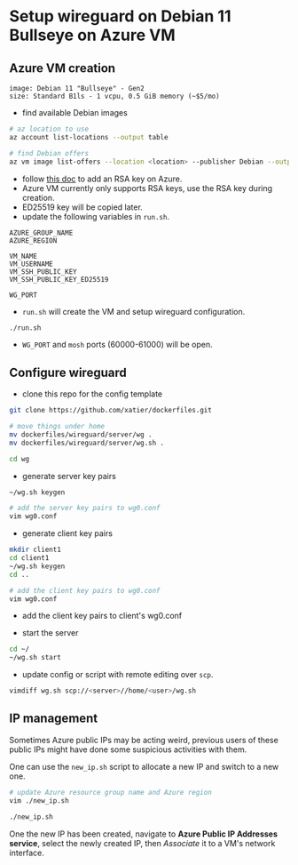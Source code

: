 # Setup wireguard on Debian 11 Bullseye on Azure VM

## Azure VM creation

```text
image: Debian 11 "Bullseye" - Gen2
size: Standard B1ls - 1 vcpu, 0.5 GiB memory (~$5/mo)
```

- find available Debian images

```bash
# az location to use
az account list-locations --output table

# find Debian offers
az vm image list-offers --location <location> --publisher Debian --output table
```

- follow [this doc](https://docs.microsoft.com/en-us/azure/virtual-machines/ssh-keys-azure-cli) to add an RSA key on Azure.
- Azure VM currently only supports RSA keys, use the RSA key during creation.
- ED25519 key will be copied later.
- update the following variables in `run.sh`.

```text
AZURE_GROUP_NAME
AZURE_REGION

VM_NAME
VM_USERNAME
VM_SSH_PUBLIC_KEY
VM_SSH_PUBLIC_KEY_ED25519

WG_PORT
```

- `run.sh` will create the VM and setup wireguard configuration.

```bash
./run.sh
```

- `WG_PORT` and `mosh` ports (60000-61000) will be open.

## Configure wireguard

- clone this repo for the config template

```bash
git clone https://github.com/xatier/dockerfiles.git

# move things under home
mv dockerfiles/wireguard/server/wg .
mv dockerfiles/wireguard/server/wg.sh .

cd wg
```

- generate server key pairs

```bash
~/wg.sh keygen

# add the server key pairs to wg0.conf
vim wg0.conf
```

- generate client key pairs

```bash
mkdir client1
cd client1
~/wg.sh keygen
cd ..

# add the client key pairs to wg0.conf
vim wg0.conf
```

- add the client key pairs to client's wg0.conf

- start the server

```bash
cd ~/
~/wg.sh start
```

- update config or script with remote editing over `scp`.

```bash
vimdiff wg.sh scp://<server>//home/<user>/wg.sh
```

## IP management

Sometimes Azure public IPs may be acting weird, previous users of these
public IPs might have done some suspicious activities with them.

One can use the `new_ip.sh` script to allocate a new IP and switch to a new
one.

```bash
# update Azure resource group name and Azure region
vim ./new_ip.sh

./new_ip.sh
```

One the new IP has been created, navigate to **Azure Public IP Addresses
service**, select the newly created IP, then *Associate* it to a VM's
network interface.
